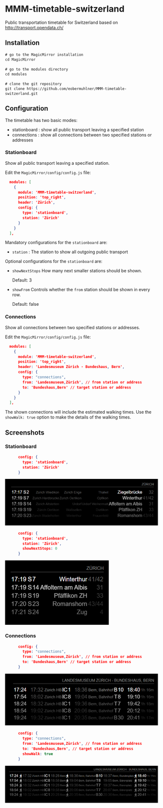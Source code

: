 # MMM-timetable-switzerland

Public transportation timetable for Switzerland based on http://transport.opendata.ch/

## Installation

```shell
# go to the MagicMirror installation
cd MagicMirror

# go to the modules directory
cd modules

# clone the git repository
git clone https://github.com/eobermuhlner/MMM-timetable-switzerland.git
```

## Configuration

The timetable has two basic modes:
- stationboard : show all public transport leaving a specified station
- connections : show all connections between two specified stations or addresses

### Stationboard

Show all public transport leaving a specified station.

Edit the `MagicMirror/config/config.js` file:
```json
  modules: [
    {
      module: 'MMM-timetable-switzerland',
      position: 'top_right',
      header: 'Zürich',
      config: {
        type: 'stationboard',
        station: 'Zürich'
      }
    }
  ],
```

Mandatory configurations for the `stationboard` are:
- `station` : The station to show all outgoing public transport

Optional configurations for the `stationboard` are:
- `showNextStops` How many next smaller stations should be shown.

  Default: 3

- `showFrom` Controls whether the `from` station should be shown in every row.

  Default: false


### Connections

Show all connections between two specified stations or addresses.

Edit the `MagicMirror/config/config.js` file:
```json
  modules: [
    {
      module: 'MMM-timetable-switzerland',
      position: 'top_right',
      header: 'Landesmuseum Zürich - Bundeshaus, Bern',
      config: {
        type: "connections",
        from: 'Landesmuseum,Zürich', // from station or address
        to: 'Bundeshaus,Bern' // target station or address
      }
    }
  ],
```

The shown connections will include the estimated walking times.
Use the `showWalk: true` option to make the details of the walking times.

## Screenshots

### Stationboard

```json
      config: {
        type: 'stationboard',
        station: 'Zürich'
      }
```

![](screenshots/screenshot_stationboard.png)

```json
      config: {
        type: 'stationboard',
        station: 'Zürich',
        showNextStops: 0
      }
```

![](screenshots/screenshot_stationboard_showNextStops=0.png)

### Connections

```json
      config: {
        type: "connections",
        from: 'Landesmuseum,Zürich', // from station or address
        to: 'Bundeshaus,Bern' // target station or address
      }
```

![](screenshots/screenshot_connections.png)

```json
      config: {
        type: "connections",
        from: 'Landesmuseum,Zürich', // from station or address
        to: 'Bundeshaus,Bern', // target station or address
        showWalk: true
      }
```

![](screenshots/screenshot_connections_showWalk.png)


